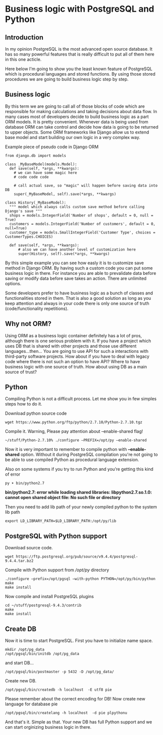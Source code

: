 # Business logic with PostgreSQL and Python

## Introduction

In my opinion PostgreSQL is the most advanced open source database. It has so many powerful features that is really difficult to put all of them here in this one acticle.

Here below I'm going to show you the least known feature of PostgreSQL which is procedural languages and stored functions. By using those stored procedures we are going to build business logic step by step.

## Business logic

By this term we are going to call all of those blocks of code which are responsible for making calculations and taking decisions about data flow. In many cases most of developers decide to build business logic as a part ORM models. It is pretty convenient. Whenever data is being used from database ORM can take control and decide how data is going to be returned to upper objects. Some ORM frameworks like Django allow us to extend base model and start building our own logic in a very complex way.

Example piece of pseudo code in Django ORM


    from django.db import models

    class _MyBaseModel(models.Model):
      def save(self, *args, **kwargs):
        # we can have some magic here
        # code code code
        
        # call actual save, so "magic" will happen before saving data into DB
        super(_MyBaseModel, self).save(*args, **kwargs) 
        
    class History(_MyBaseModel):
      """ model which always calls custom save method before calling Django's save """
      shops = models.IntegerField('Number of shops', default = 0, null = True)
      customers = models.IntegerField('Number of customers', default = 0, null=True)
      customer_type = models.SmallIntegerField('Customer Type', choices = CustomerTypes.CHOICES)
      
      def save(self, *args, **kwargs):
          # also we can have another level of customization here
          super(History, self).save(*args, **kwargs)

By this simple example you can see how easly it is to customize save method in Django ORM. By having such a custom code you can put some business logic in there. For instance you are able to prevalidate data before saving or modify data before save takes an action. There are unlimited options.

Some developers prefer to have business logic as a bunch of classes and functionalities stored in them. That is also a good solution as long as you keep attention and always in your code there is only one source of truth (code/functionality repetitions).

## Why not ORM?

Using ORM as a business logic container definitely has a lot of pros, although there is one serious problem with it. If you have a project which uses DB that is shared with other projects and those use different languages...then... You are going to use API for such a interactions with third-party software projects. How about if you have to deal with legacy code where there is not such an option to have API? Where to have business logic with one source of truth. How about using DB as a main source of trust?

## Python

Compiling Python is not a difficult process. Let me show you in few simples steps how to do it.

Download python source code

    wget https://www.python.org/ftp/python/2.7.10/Python-2.7.10.tgz

Compile it. Warning, Please pay attention about –enable-shared flag!

    ~/stuff/Python-2.7.10% ./configure —PREFIX=/opt/py –enable-shared

Now it is very important to remember to compile python with **–enable-shared** option. Without it during PostgreSQL compilation you're not going to be able to use compiled Python as procedural language extension.

Also on some systems if you try to run Python and you’re getting this kind of error

    py ➤ bin/python2.7

**bin/python2.7: error while loading shared libraries: libpython2.7.so.1.0: cannot open shared object file: No such file or directory**

Then you need to add lib path of your newly compiled python to the system lib path

    export LD_LIBRARY_PATH=$LD_LIBRARY_PATH:/opt/py/lib
    
## PostgreSQL with Python support

Download source code.

    wget https://ftp.postgresql.org/pub/source/v9.4.4/postgresql-9.4.4.tar.bz2

Compile with Python support from */opt/py* directory

    ./configure –prefix=/opt/pgsql —with-python PYTHON=/opt/py/bin/python
    make
    make install

Now compile and install PostgreSQL plugins

    cd ~/stuff/postgresql-9.4.3/contrib
    make
    make install

## Create DB

Now it is time to start PostgreSQL. First you have to initialize name space.

    mkdir /opt/pg_data
    /opt/pgsql/bin/initdb /opt/pg_data

and start DB…

    /opt/pgsql/bin/postmaster -p 5432 -D /opt/pg_data/

Create new DB.

    /opt/pgsql/bin/createdb -h localhost  -E utf8 pie

Please remember about the correct encoding for DB! Now create new language for database pie

    /opt/pgsql/bin/createlang -h localhost  -d pie plpythonu
    
And that's it. Simple as that. Your new DB has full Python support and we can start orginizing business logic in there.




